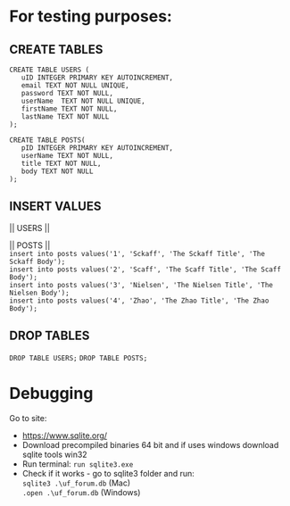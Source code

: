 # For testing purposes:
## CREATE TABLES
```
CREATE TABLE USERS (
   uID INTEGER PRIMARY KEY AUTOINCREMENT,
   email TEXT NOT NULL UNIQUE,
   password TEXT NOT NULL,
   userName  TEXT NOT NULL UNIQUE,
   firstName TEXT NOT NULL,
   lastName TEXT NOT NULL
);
```
```
CREATE TABLE POSTS(
   pID INTEGER PRIMARY KEY AUTOINCREMENT,
   userName TEXT NOT NULL,
   title TEXT NOT NULL,
   body TEXT NOT NULL
);
```

## INSERT VALUES
|| USERS ||


|| POSTS ||  
`insert into posts values('1', 'Sckaff', 'The Sckaff Title', 'The Sckaff Body');`  
`insert into posts values('2', 'Scaff', 'The Scaff Title', 'The Scaff Body');`  
`insert into posts values('3', 'Nielsen', 'The Nielsen Title', 'The Nielsen Body');`  
`insert into posts values('4', 'Zhao', 'The Zhao Title', 'The Zhao Body');`  

## DROP TABLES
`DROP TABLE USERS;`
`DROP TABLE POSTS;`

# Debugging
Go to site:
- https://www.sqlite.org/
- Download precompiled binaries 64 bit and if uses windows download sqlite tools win32
- Run terminal: 
    `run sqlite3.exe`
- Check if it works - go to sqlite3 folder and run: \
    `sqlite3 .\uf_forum.db` (Mac) \
    `.open .\uf_forum.db` (Windows)